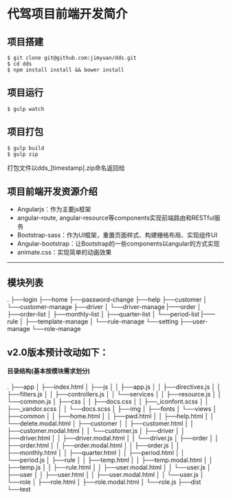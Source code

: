 # 代驾项目前端开发简介

## 项目搭建

    $ git clone git@github.com:jimyuan/dds.git
    $ cd dds
    $ npm install install && bower install

## 项目运行

    $ gulp watch
    
## 项目打包

    $ gulp build
    $ gulp zip
打包文件以dds_[timestamp].zip命名返回给

## 项目前端开发资源介绍
- Angularjs：作为主要js框架
- angular-route, angular-resource等components实现前端路由和RESTful服务
- Bootstrap-sass：作为UI框架，重置页面样式、构建栅格布局、实现组件UI
- Angular-bootstrap：让Bootstrap的一些components以angular的方式实现
- animate.css：实现简单的动画效果

---

## 模块列表
.
├──login
├──home
├──password-change
├──help
├──customer
│   └──customer-manage
├──driver
│   └──driver-manage
|——order
│   ├──order-list
│   ├──monthly-list
│   ├──quarter-list
│   └──period-list
|——rule
│   ├──template-manage
│   └──rule-manage
└──setting
    ├──user-manage
    └──role-manage

## v2.0版本预计改动如下：
#### 目录结构(基本按模块需求划分)
.
├──app
│   ├──index.html
│   ├──js
│   │   ├──app.js
│   │   ├──directives.js
│   │   ├──filters.js
│   │   ├──controllers.js
│   │   └──services
│   │       ├──resource.js
│   │       └──common.js
│   ├──css
│   │   ├──docs.css
│   │   ├──_iconfont.scss
│   │   ├──_vandor.scss
│   │   └──docs.scss
│   ├──img
│   ├──fonts
│   └──views
│       ├──common
│       │   ├──home.html
│       │   ├──pwd.html
│       │   ├──help.html
│       │   └──delete.modal.html
│       ├──customer
│       │   ├──customer.html
│       │   ├──customer.modal.html
│       │   └──customer.js
│       ├──driver
│       │   ├──driver.html
│       │   ├──driver.modal.html
│       │   └──driver.js
│       ├──order
│       │   ├──order.html
│       │   ├──order.modal.html
│       │   ├──order.js
│       │   ├──monthly.html
│       │   ├──quarter.html
│       │   ├──period.html
│       │   └──period.js
│       ├──rule
│       │   ├──temp.html
│       │   ├──temp.modal.html
│       │   ├──temp.js
│       │   ├──rule.html
│       │   ├──user.modal.html
│       │   └──user.js
│       ├──user
│       │   ├──user.html
│       │   ├──user.modal.html
│       │   └──user.js
│       └──role
│           ├──role.html
│           ├──role.modal.html
│           └──role.js
├──dist
└──test

